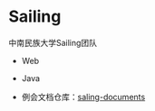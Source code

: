 # Sailing
中南民族大学Sailing团队
- Web
- Java

- 例会文档仓库：[saling-documents](https://gitee.com/aledrink/saling-documents)